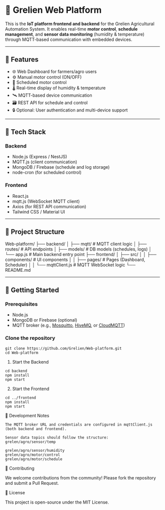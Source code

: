 # 🌱 Grelien Web Platform

This is the **IoT platform frontend and backend** for the Grelien Agricultural Automation System. It enables real-time **motor control**, **schedule management**, and **sensor data monitoring** (humidity & temperature) through MQTT-based communication with embedded devices.

---

## 📌 Features

- 🌐 Web Dashboard for farmers/agro users
- ⚙️ Manual motor control (ON/OFF)
- 📆 Scheduled motor control
- 🌡️ Real-time display of humidity & temperature
- 🛰️ MQTT-based device communication
- 🗃️ REST API for schedule and control
- 🔒 Optional: User authentication and multi-device support

---

## 🧱 Tech Stack

### Backend
- Node.js (Express / NestJS)
- MQTT.js (client communication)
- MongoDB / Firebase (schedule and log storage)
- node-cron (for scheduled control)

### Frontend
- React.js
- mqtt.js (WebSocket MQTT client)
- Axios (for REST API communication)
- Tailwind CSS / Material UI

---

## 📂 Project Structure

Web-platform/
├── backend/
│ ├── mqtt/ # MQTT client logic
│ ├── routes/ # API endpoints
│ ├── models/ # DB models (schedules, logs)
│ └── app.js # Main backend entry point
├── frontend/
│ ├── src/
│ │ ├── components/ # UI components
│ │ ├── pages/ # Pages (Dashboard, Scheduler)
│ │ └── mqttClient.js # MQTT WebSocket logic
└── README.md


---

## 🚀 Getting Started

### Prerequisites
- Node.js
- MongoDB or Firebase (optional)
- MQTT broker (e.g., [Mosquitto](https://mosquitto.org/), [HiveMQ](https://www.hivemq.com/), or [CloudMQTT](https://www.cloudmqtt.com/))

### Clone the repository

```
git clone https://github.com/Grelien/Web-platform.git
cd Web-platform
```
1. Start the Backend
```
cd backend
npm install
npm start
```
2. Start the Frontend
```
cd ../frontend
npm install
npm start
```
🧪 Development Notes

    The MQTT broker URL and credentials are configured in mqttClient.js (both backend and frontend).

    Sensor data topics should follow the structure:
    grelen/agro/sensor/temp
```
grelen/agro/sensor/humidity
grelen/agro/motor/control
grelen/agro/motor/schedule
```
🤝 Contributing

We welcome contributions from the community!
Please fork the repository and submit a Pull Request.

📜 License

This project is open-source under the MIT License.
